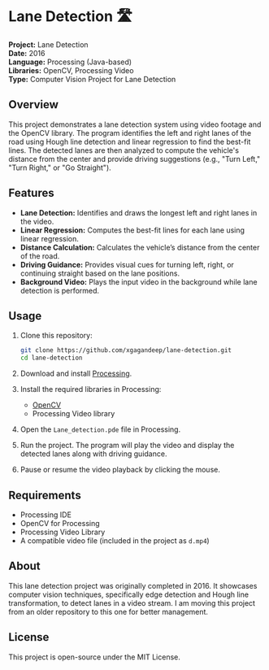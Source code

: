 

# Lane Detection 🛣️

**Project:** Lane Detection  
**Date:** 2016  
**Language:** Processing (Java-based)  
**Libraries:** OpenCV, Processing Video  
**Type:** Computer Vision Project for Lane Detection

## Overview

This project demonstrates a lane detection system using video footage and the OpenCV library. The program identifies the left and right lanes of the road using Hough line detection and linear regression to find the best-fit lines. The detected lanes are then analyzed to compute the vehicle's distance from the center and provide driving suggestions (e.g., "Turn Left," "Turn Right," or "Go Straight").

## Features

- **Lane Detection:** Identifies and draws the longest left and right lanes in the video.
- **Linear Regression:** Computes the best-fit lines for each lane using linear regression.
- **Distance Calculation:** Calculates the vehicle’s distance from the center of the road.
- **Driving Guidance:** Provides visual cues for turning left, right, or continuing straight based on the lane positions.
- **Background Video:** Plays the input video in the background while lane detection is performed.

## Usage

1. Clone this repository:
   ```bash
   git clone https://github.com/xgagandeep/lane-detection.git
   cd lane-detection
   ```

2. Download and install [Processing](https://processing.org/download/).

3. Install the required libraries in Processing:
   - [OpenCV](https://github.com/atduskgreg/opencv-processing)
   - Processing Video library

4. Open the `Lane_detection.pde` file in Processing.

5. Run the project. The program will play the video and display the detected lanes along with driving guidance.

6. Pause or resume the video playback by clicking the mouse.

## Requirements

- Processing IDE
- OpenCV for Processing
- Processing Video Library
- A compatible video file (included in the project as `d.mp4`)

## About

This lane detection project was originally completed in 2016. It showcases computer vision techniques, specifically edge detection and Hough line transformation, to detect lanes in a video stream. I am moving this project from an older repository to this one for better management.

## License

This project is open-source under the MIT License.
